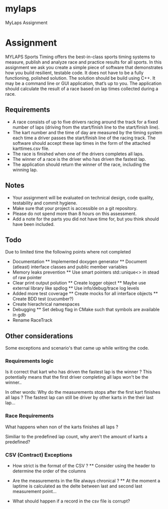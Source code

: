 # mylaps
MyLaps Assignment

# Assignment
MYLAPS Sports Timing offers the best-in-class sports timing systems to measure, publish and analyze race and practice results for all sports. In this assignment we ask you create a simple piece of software that demonstrates how you build resilient, testable code. It does not have to be a fully functioning, polished solution.
The solution should be build using C++. It may be a command line or GUI application, that’s up to you.
The application should calculate the result of a race based on lap times collected during a race.

## Requirements
* A race consists of up to five drivers racing around the track for a fixed number of laps (driving from the start/finish line to the start/finish line).
* The kart number and the time of day are measured by the timing system each time a driver passes the start/finish line of the racing track. The software should accept these lap times in the form of the attached karttimes.csv file.
* The race is finished when one of the drivers completes all laps.
* The winner of a race is the driver who has driven the fastest lap.
* The application should return the winner of the race, including the winning lap.

## Notes
* Your assignment will be evaluated on technical design, code quality, testability and commit hygiene.
* Make sure that your project is accessible on a git repository.
* Please do not spend more than 8 hours on this assessment.
* Add a note for the parts you did not have time for, but you think should have been
included.

## Todo
Due to limited time the following points where not completed
* Documentation
** Implemented doxygen generator
** Document (atleast) interface classes and public member variables
* Memory leaks prevention
** Use smart pointers std::unique<> in stead of raw pointer
* Clear print output polution
** Create logger object
** Maybe use external library like spdlog
** Use info/debug/trace log levels
* Added more test coverage
** Create mocks for all interface objects
** Create BDD test (cucumber?)
* Create hierachrical namespaces
* Debugging
** Set debug flag in CMake such that symbols are available in gdb
* Rename RaceTrack

## Other considerations
Some exceptions and scenario's that came up while writing the code.

### Requirements logic
Is it correct that kart who has driven the fastest lap is the winner ?
This potentially means that the first driver completing all laps won't be the winner..

In other words:
Why do the measurements stops after the first kart finishes all laps ?
The fastest lap can still be driver by other karts in the their last lap...

### Race Requirements
What happens when non of the karts finishes all laps ?

Similiar to the predefined lap count, why aren't the amount of karts a predefined?

###  CSV (Contract) Exceptions
* How strict is the format of the CSV ?
** Consider using the header to determine the order of the columns

* Are the measurements in the file always chronical ?
** At the moment a laptime is calculated as the delte between last and second last measurement point...

* What should happen if a record in the csv file is corrupt?
